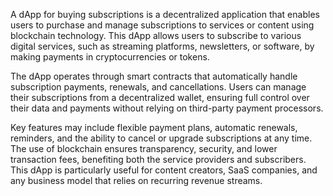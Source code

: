 A dApp for buying subscriptions is a decentralized application that enables users to purchase and manage subscriptions to services or content using blockchain technology. This dApp allows users to subscribe to various digital services, such as streaming platforms, newsletters, or software, by making payments in cryptocurrencies or tokens.

The dApp operates through smart contracts that automatically handle subscription payments, renewals, and cancellations. Users can manage their subscriptions from a decentralized wallet, ensuring full control over their data and payments without relying on third-party payment processors.

Key features may include flexible payment plans, automatic renewals, reminders, and the ability to cancel or upgrade subscriptions at any time. The use of blockchain ensures transparency, security, and lower transaction fees, benefiting both the service providers and subscribers. This dApp is particularly useful for content creators, SaaS companies, and any business model that relies on recurring revenue streams.
